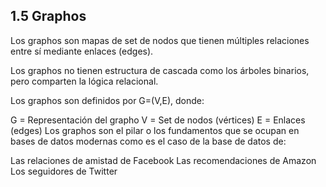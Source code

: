 ## 1.5 Graphos

Los graphos son mapas de set de nodos que tienen múltiples relaciones
entre sí mediante enlaces (edges).

Los graphos no tienen estructura de cascada como los árboles binarios,
pero comparten la lógica relacional.

Los graphos son definidos por G=(V,E), donde:

G = Representación del grapho V = Set de nodos (vértices) E = Enlaces
(edges) Los graphos son el pilar o los fundamentos que se ocupan en
bases de datos modernas como es el caso de la base de datos de:

Las relaciones de amistad de Facebook Las recomendaciones de Amazon Los
seguidores de Twitter
